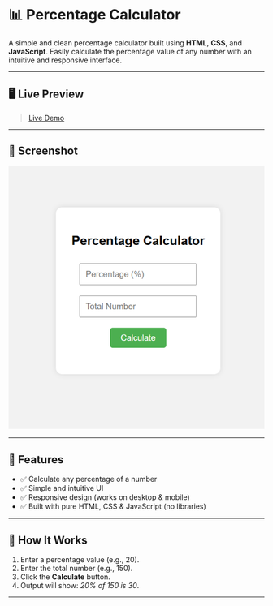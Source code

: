 # 📊 Percentage Calculator

A simple and clean percentage calculator built using **HTML**, **CSS**, and **JavaScript**. Easily calculate the percentage value of any number with an intuitive and responsive interface.

---

## 🖥️ Live Preview


> [Live Demo](https://mdanassaifi.github.io/PERCENTAGE-CL/)

---

## 📸 Screenshot

![Percentage Calculator Screenshot](calimg.png)

---

## 🚀 Features

- ✅ Calculate any percentage of a number
- ✅ Simple and intuitive UI
- ✅ Responsive design (works on desktop & mobile)
- ✅ Built with pure HTML, CSS & JavaScript (no libraries)

---

## 🧠 How It Works

1. Enter a percentage value (e.g., 20).
2. Enter the total number (e.g., 150).
3. Click the **Calculate** button.
4. Output will show: _20% of 150 is 30_.

---



